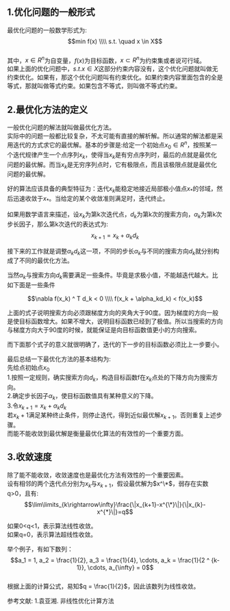 ## 1.优化问题的一般形式
最优化问题的一般数学形式为:  
$$min f(x) \\\\
s.t. \quad x \in X$$  
其中，$x \in R^n$为自变量，$f(x)$为目标函数，$x \subset R^n$为约束集或者说可行域。  
如果上面的优化问题中，$s.t. x \in X$这部分约束内容没有，这个优化问题就叫做无约束优化。如果有，那这个优化问题叫有约束优化。如果约束内容里面包含的全是等式，那就叫做等式约束。如果包含不等式，则叫做不等式约束。  

## 2.最优化方法的定义
一般优化问题的解法就叫做最优化方法。  
实际中的问题一般都比较复杂，不太可能有直接的解析解。所以通常的解法都是采用迭代的方式求它的最优解。基本的步骤是:给定一个初始点$x_0 \in R^n$，按照某一个迭代规律产生一个点序列$x_k$，使得当$x_k$是有穷点序列时，最后的点就是最优化问题的最优解。而当$x_k$是无穷序列点时，它有极限点，而且该极限点就是最优化问题的最优解。  

好的算法应该具备的典型特征为：迭代$x_k$能稳定地接近局部极小值点$x_*$的邻域，然后迅速收敛于$x_*$。当给定的某个收敛准则满足时，迭代终止。  

如果用数学语言来描述，设$x_k$为第k次迭代点，$d_k$为第k次的搜索方向，$\alpha_k$为第k次步长因子，那么第k次迭代的表达式为:  
$$x_{k + 1} = x_k + \alpha_kd_k$$  

接下来的工作就是调整$\alpha_kd_k$这一项，不同的步长$\alpha_k$与不同的搜索方向$d_k$就分别构成了不同的最优化方法。  

当然$\alpha_k$与搜索方向$d_k$需要满足一些条件。毕竟是求极小值，不能越迭代越大。比如下面是一些条件  
  
$$\nabla f(x_k) ^ T d_k < 0 \\\\  
f(x_k + \alpha_kd_k) < f(x_k)$$

上面的式子说明搜索方向必须跟梯度方向的夹角大于90度。因为梯度的方向一般是使目标函数增大。如果不增大，说明目标函数已经到了极值。所以当搜索的方向与梯度方向大于90度的时候，就能保证是向目标函数值更小的方向搜索。  

而下面那个式子的意义就很明确了，迭代的下一步的目标函数必须比上一步要小。  

最后总结一下最优化方法的基本结构为:  
先给点初始点$x_0$  
1.按照一定规则，确实搜索方向$d_k$，构造目标函数f在$x_k$点处的下降方向为搜索方向。  
2.确定步长因子$\alpha_k$，使目标函数值具有某种意义的下降。  
3.令$x_{k + 1} = x_k + \alpha_k d_k$  
若$x_k+1$满足某种终止条件，则停止迭代，得到近似最优解$x_{k + 1}$。否则重复上述步骤。  
而能不能收敛到最优解是衡量最优化算法的有效性的一个重要方面。  


## 3.收敛速度
除了能不能收敛，收敛速度也是最优化方法有效性的一个重要因素。  
设有相邻的两个迭代点分别为$x_k$与$x_{k+1}$，假设最优解为$x^\*$，弱存在实数q>0，且有:
$$\lim\limits_{k\rightarrow\infty}\frac{\|x_{k+1}-x^{\*}\|}{\|x_{k}-x^{*}\|}=q$$    

如果0<q<1，表示算法线性收敛。  
如果q=0，表示算法超线性收敛。  

举个例子，有如下数列：  
$$a_1 = 1, a_2 = \frac{1}{2},  a_3 = \frac{1}{4}, \cdots, a_k = \frac{1}{2 ^ {k-1}}, \cdots, a_{\infty} = 0$$  
根据上面的计算公式，易知$q = \frac{1}{2}$，因此该数列为线性收敛。  

参考文献:
1.袁亚湘. 非线性优化计算方法